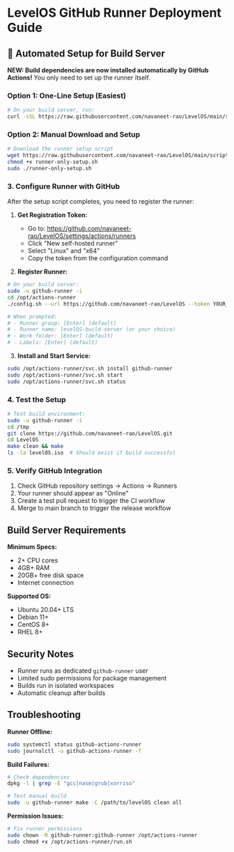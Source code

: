 # LevelOS GitHub Runner Deployment Guide

## 🚀 Automated Setup for Build Server

**NEW: Build dependencies are now installed automatically by GitHub Actions!**
You only need to set up the runner itself.

### Option 1: One-Line Setup (Easiest)
```bash
# On your build server, run:
curl -sSL https://raw.githubusercontent.com/navaneet-rao/LevelOS/main/scripts/runner-only-setup.sh | sudo bash
```

### Option 2: Manual Download and Setup
```bash
# Download the runner setup script
wget https://raw.githubusercontent.com/navaneet-rao/LevelOS/main/scripts/runner-only-setup.sh
chmod +x runner-only-setup.sh
sudo ./runner-only-setup.sh
```

### 3. Configure Runner with GitHub
After the setup script completes, you need to register the runner:

1. **Get Registration Token:**
   - Go to: https://github.com/navaneet-rao/LevelOS/settings/actions/runners
   - Click "New self-hosted runner"
   - Select "Linux" and "x64"
   - Copy the token from the configuration command

2. **Register Runner:**
```bash
# On your build server:
sudo -u github-runner -i
cd /opt/actions-runner
./config.sh --url https://github.com/navaneet-rao/LevelOS --token YOUR_TOKEN_HERE

# When prompted:
# - Runner group: [Enter] (default)
# - Runner name: levelOS-build-server (or your choice)
# - Work folder: [Enter] (default)  
# - Labels: [Enter] (default)
```

3. **Install and Start Service:**
```bash
sudo /opt/actions-runner/svc.sh install github-runner
sudo /opt/actions-runner/svc.sh start
sudo /opt/actions-runner/svc.sh status
```

### 4. Test the Setup
```bash
# Test build environment:
sudo -u github-runner -i
cd /tmp
git clone https://github.com/navaneet-rao/LevelOS.git
cd LevelOS
make clean && make
ls -la levelOS.iso  # Should exist if build successful
```

### 5. Verify GitHub Integration
1. Check GitHub repository settings → Actions → Runners
2. Your runner should appear as "Online"
3. Create a test pull request to trigger the CI workflow
4. Merge to main branch to trigger the release workflow

## Build Server Requirements

**Minimum Specs:**
- 2+ CPU cores
- 4GB+ RAM  
- 20GB+ free disk space
- Internet connection

**Supported OS:**
- Ubuntu 20.04+ LTS
- Debian 11+
- CentOS 8+
- RHEL 8+

## Security Notes

- Runner runs as dedicated `github-runner` user
- Limited sudo permissions for package management
- Builds run in isolated workspaces
- Automatic cleanup after builds

## Troubleshooting

**Runner Offline:**
```bash
sudo systemctl status github-actions-runner
sudo journalctl -u github-actions-runner -f
```

**Build Failures:**
```bash
# Check dependencies
dpkg -l | grep -E "gcc|nasm|grub|xorriso"

# Test manual build
sudo -u github-runner make -C /path/to/levelOS clean all
```

**Permission Issues:**
```bash
# Fix runner permissions
sudo chown -R github-runner:github-runner /opt/actions-runner
sudo chmod +x /opt/actions-runner/run.sh
```